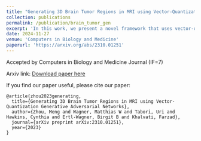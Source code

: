 ```yaml
---
title: "Generating 3D Brain Tumor Regions in MRI using Vector-Quantization Generative Adversarial Networks"
collection: publications
permalink: /publication/brain_tumor_gen 
excerpt: 'In this work, we present a novel framework that uses vector-quantization GAN and a transformer incorporating masked token modeling to generate high-resolution and diverse 3D brain tumor ROIs that can be directly used as augmented data for the classification of brain tumor ROI. We apply our method to two imbalanced datasets where we augment the minority class: (1) the Multimodal Brain Tumor Segmentation Challenge (BraTS) 2019 dataset to generate new low-grade glioma (LGG) ROIs to balance with high-grade glioma (HGG) class; (2) the internal pediatric LGG (pLGG) dataset tumor ROIs with BRAF V600E Mutation genetic marker to balance with BRAF Fusion genetic marker class. We show that the proposed method outperforms various baseline models in both qualitative and quantitative measurements.'
date: 2024-11-27
venue: 'Computers in Biology and Medicine'
paperurl: 'https://arxiv.org/abs/2310.01251'
---
```


Accepted by Computers in Biology and Medicine Journal (IF=7)

Arxiv link:
[Download paper here](https://arxiv.org/pdf/2310.01251)


If you find our paper useful, please cite our paper:

```{bibtex}
@article{zhou2023generating,
  title={Generating 3D Brain Tumor Regions in MRI using Vector-Quantization Generative Adversarial Networks},
  author={Zhou, Meng and Wagner, Matthias W and Tabori, Uri and Hawkins, Cynthia and Ertl-Wagner, Birgit B and Khalvati, Farzad},
  journal={arXiv preprint arXiv:2310.01251},
  year={2023}
}
```